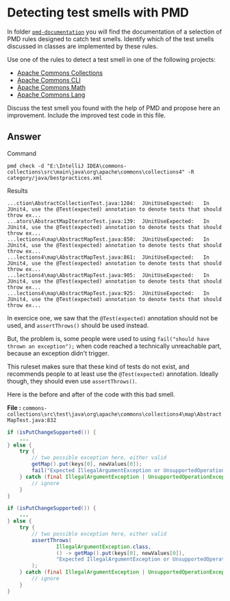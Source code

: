 # Detecting test smells with PMD

In folder [`pmd-documentation`](../pmd-documentation) you will find the documentation of a selection of PMD rules designed to catch test smells.
Identify which of the test smells discussed in classes are implemented by these rules.

Use one of the rules to detect a test smell in one of the following projects:

- [Apache Commons Collections](https://github.com/apache/commons-collections)
- [Apache Commons CLI](https://github.com/apache/commons-cli)
- [Apache Commons Math](https://github.com/apache/commons-math)
- [Apache Commons Lang](https://github.com/apache/commons-lang)

Discuss the test smell you found with the help of PMD and propose here an improvement.
Include the improved test code in this file.

## Answer

Command
```
pmd check -d "E:\IntelliJ IDEA\commons-collections\src\main\java\org\apache\commons\collections4" -R category/java/bestpractices.xml
```

Results
```
...ction\AbstractCollectionTest.java:1284:	JUnitUseExpected:	In JUnit4, use the @Test(expected) annotation to denote tests that should throw ex...
...ators\AbstractMapIteratorTest.java:139:	JUnitUseExpected:	In JUnit4, use the @Test(expected) annotation to denote tests that should throw ex...
...lections4\map\AbstractMapTest.java:850:	JUnitUseExpected:	In JUnit4, use the @Test(expected) annotation to denote tests that should throw ex...
...lections4\map\AbstractMapTest.java:861:	JUnitUseExpected:	In JUnit4, use the @Test(expected) annotation to denote tests that should throw ex...
...lections4\map\AbstractMapTest.java:905:	JUnitUseExpected:	In JUnit4, use the @Test(expected) annotation to denote tests that should throw ex...
...lections4\map\AbstractMapTest.java:925:	JUnitUseExpected:	In JUnit4, use the @Test(expected) annotation to denote tests that should throw ex...
```

In exercice one, we saw that the `@Test(expected)` annotation should not be used, and `assertThrows()` should be used instead.

But, the problem is, some people were used to using `fail("should have thrown an exception");` when code reached a technically unreachable part, because an exception didn't trigger.

This ruleset makes sure that these kind of tests do not exist, and recommends people to at least use the `@Test(expected)` annotation. Ideally though, they should even use `assertThrows()`.

Here is the before and after of the code with this bad smell.

**File :** `commons-collections\src\test\java\org\apache\commons\collections4\map\AbstractMapTest.java:832`
```java
if (isPutChangeSupported()) {
    ...
} else {
    try {
        // two possible exception here, either valid
        getMap().put(keys[0], newValues[0]);
        fail("Expected IllegalArgumentException or UnsupportedOperationException on put (change)");
    } catch (final IllegalArgumentException | UnsupportedOperationException ex) {
        // ignore
    }
}
```
```java
if (isPutChangeSupported()) {
    ...
} else {
    try {
        // two possible exception here, either valid
        assertThrows(
                IllegalArgumentException.class,
                () -> getMap().put(keys[0], newValues[0]),
                "Expected IllegalArgumentException or UnsupportedOperationException on put (change)"
        );
    } catch (final IllegalArgumentException | UnsupportedOperationException ex) {
        // ignore
    }
}
```